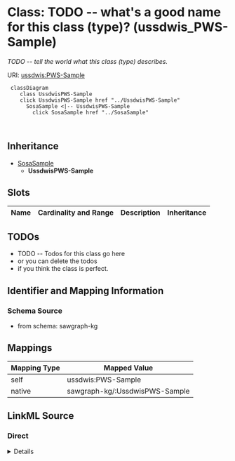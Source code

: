 

# Class: TODO -- what's a good name for this class (type)? (ussdwis_PWS-Sample)


_TODO -- tell the world what this class (type) describes._





URI: [ussdwis:PWS-Sample](http://sawgraph.spatialai.org/v1/us-sdwis#PWS-Sample)






```mermaid
 classDiagram
    class UssdwisPWS-Sample
    click UssdwisPWS-Sample href "../UssdwisPWS-Sample"
      SosaSample <|-- UssdwisPWS-Sample
        click SosaSample href "../SosaSample"
      
      
```





## Inheritance
* [SosaSample](../classes/SosaSample.md)
    * **UssdwisPWS-Sample**



## Slots

| Name | Cardinality and Range | Description | Inheritance |
| ---  | --- | --- | --- |









## TODOs

* TODO -- Todos for this class go here
* or you can delete the todos
* if you think the class is perfect.

## Identifier and Mapping Information







### Schema Source


* from schema: sawgraph-kg




## Mappings

| Mapping Type | Mapped Value |
| ---  | ---  |
| self | ussdwis:PWS-Sample |
| native | sawgraph-kg/:UssdwisPWS-Sample |







## LinkML Source

<!-- TODO: investigate https://stackoverflow.com/questions/37606292/how-to-create-tabbed-code-blocks-in-mkdocs-or-sphinx -->

### Direct

<details>
```yaml
name: ussdwis_PWS-Sample
description: TODO -- tell the world what this class (type) describes.
title: TODO -- what's a good name for this class (type)?
todos:
- TODO -- Todos for this class go here
- or you can delete the todos
- if you think the class is perfect.
notes:
- Class with 156 occurences.
from_schema: sawgraph-kg
is_a: sosa_Sample
class_uri: ussdwis:PWS-Sample

```
</details>

### Induced

<details>
```yaml
name: ussdwis_PWS-Sample
description: TODO -- tell the world what this class (type) describes.
title: TODO -- what's a good name for this class (type)?
todos:
- TODO -- Todos for this class go here
- or you can delete the todos
- if you think the class is perfect.
notes:
- Class with 156 occurences.
from_schema: sawgraph-kg
is_a: sosa_Sample
class_uri: ussdwis:PWS-Sample

```
</details>